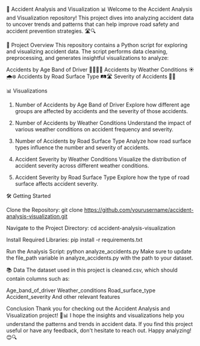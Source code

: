🚗 Accident Analysis and Visualization 📊
Welcome to the Accident Analysis and Visualization repository! This project dives into analyzing accident data to uncover trends and patterns that can help improve road safety and accident prevention strategies. 🛣️🔍

📁 Project Overview
This repository contains a Python script for exploring and visualizing accident data. The script performs data cleaning, preprocessing, and generates insightful visualizations to analyze:

Accidents by Age Band of Driver 👩‍🦳👨‍🦳
Accidents by Weather Conditions ☀️🌧️❄️
Accidents by Road Surface Type 🛤️🛣️
Severity of Accidents 🔴🔵

📊 Visualizations
1. Number of Accidents by Age Band of Driver
Explore how different age groups are affected by accidents and the severity of those accidents.

2. Number of Accidents by Weather Conditions
Understand the impact of various weather conditions on accident frequency and severity.

3. Number of Accidents by Road Surface Type
Analyze how road surface types influence the number and severity of accidents.

4. Accident Severity by Weather Conditions
Visualize the distribution of accident severity across different weather conditions.

5. Accident Severity by Road Surface Type
Explore how the type of road surface affects accident severity.

🛠️ Getting Started

Clone the Repository:
git clone https://github.com/yourusername/accident-analysis-visualization.git

Navigate to the Project Directory:
cd accident-analysis-visualization

Install Required Libraries:
pip install -r requirements.txt

Run the Analysis Script:
python analyze_accidents.py
Make sure to update the file_path variable in analyze_accidents.py with the path to your dataset.

📚 Data
The dataset used in this project is cleaned.csv, which should contain columns such as:

Age_band_of_driver
Weather_conditions
Road_surface_type
Accident_severity
And other relevant features

Conclusion
Thank you for checking out the Accident Analysis and Visualization project! 🚗📊 
I hope the insights and visualizations help you understand the patterns and trends in accident data. 
If you find this project useful or have any feedback, don't hesitate to reach out. Happy analyzing! 😊🔍
